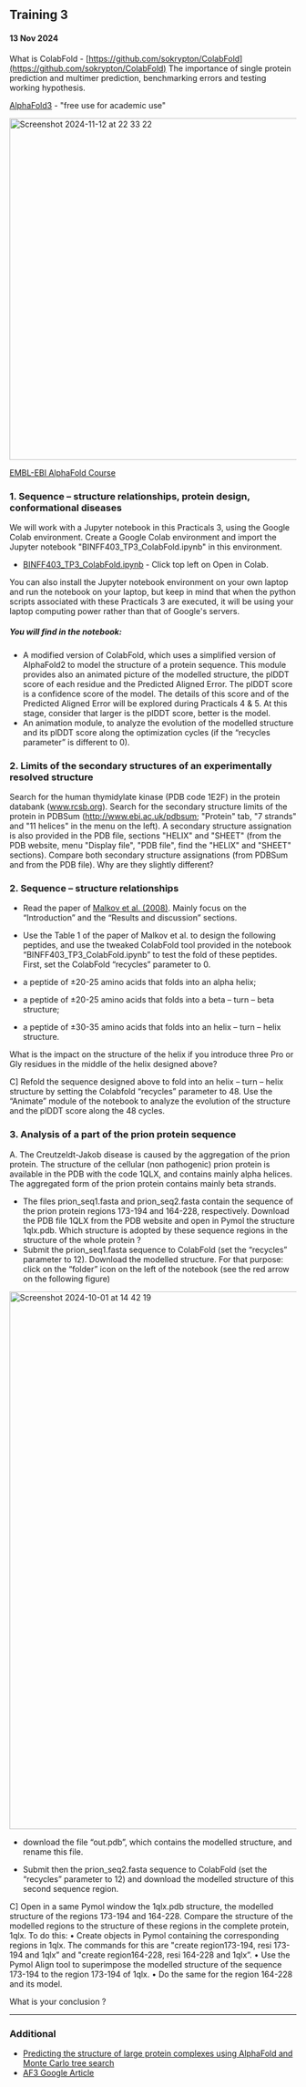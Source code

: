 ## Training 3
#### 13 Nov 2024

What is ColabFold - [https://github.com/sokrypton/ColabFold](https://github.com/sokrypton/ColabFold)
The importance of single protein prediction and multimer prediction, benchmarking errors and testing working hypothesis. 

[AlphaFold3](https://github.com/google-deepmind/alphafold3) - "free use for academic use" 

<img width="600" alt="Screenshot 2024-11-12 at 22 33 22" src="https://github.com/user-attachments/assets/bfb0fddc-0abb-4fde-a674-d07486e23b19">

[EMBL-EBI AlphaFold Course](https://www.ebi.ac.uk/training/online/courses/alphafold/an-introductory-guide-to-its-strengths-and-limitations/)

### 1. Sequence – structure relationships, protein design, conformational diseases

We will work with a Jupyter notebook in this Practicals 3, using the Google Colab environment. Create a Google Colab environment and import the Jupyter notebook "BINFF403_TP3_ColabFold.ipynb" in this environment.

- [BINFF403_TP3_ColabFold.ipynb](./BINFF403_TP3_ColabFold_colab.ipynb) - Click top left on Open in Colab.

You can also install the Jupyter notebook environment on your own laptop and run the notebook on your laptop, but keep in mind that when the python scripts associated with these Practicals 3 are executed, it will be using your laptop computing power rather than that of Google's servers.

##### You will find in the notebook:
- A modified version of ColabFold, which uses a simplified version of AlphaFold2 to model the structure of a protein sequence. This module provides also an animated picture of the modelled structure, the plDDT score of each residue and the Predicted Aligned Error. The plDDT score is a confidence score of the model. The details of this score and of the Predicted Aligned Error will be explored during Practicals 4 & 5. At this stage, consider that larger is the plDDT score, better is the model.
- An animation module, to analyze the evolution of the modelled structure and its plDDT score along the optimization cycles (if the “recycles parameter” is different to 0).

### 2. Limits of the secondary structures of an experimentally resolved structure

Search for the human thymidylate kinase (PDB code 1E2F) in the protein databank (www.rcsb.org). Search for the secondary structure limits of the protein in PDBSum (http://www.ebi.ac.uk/pdbsum; "Protein" tab, "7 strands" and "11 helices" in the menu on the left). A secondary structure assignation is also provided in the PDB file, sections "HELIX" and "SHEET" (from the PDB website, menu "Display file", "PDB file", find the "HELIX" and "SHEET" sections). Compare both secondary structure assignations (from PDBSum and from the PDB file). Why are they slightly different?

### 2. Sequence – structure relationships

- Read the paper of [Malkov et al. (2008)](https://link.springer.com/article/10.1007/s00894-008-0313-0). Mainly focus on the “Introduction” and the “Results and discussion” sections.
- Use the Table 1 of the paper of Malkov et al. to design the following peptides, and use the tweaked ColabFold tool provided in the notebook “BINFF403_TP3_ColabFold.ipynb” to test the fold of these peptides. First, set the ColabFold “recycles” parameter to 0.

- a peptide of ±20-25 amino acids that folds into an alpha helix;
- a peptide of ±20-25 amino acids that folds into a beta – turn – beta structure;
- a peptide of ±30-35 amino acids that folds into an helix – turn – helix structure.

What is the impact on the structure of the helix if you introduce three Pro or Gly residues in the middle of the helix designed above?

C] Refold the sequence designed above to fold into an helix – turn – helix structure by setting the Colabfold “recycles” parameter to 48. Use the “Animate” module of the notebook to analyze the evolution of the structure and the plDDT score along the 48 cycles.

### 3. Analysis of a part of the prion protein sequence

A. The Creutzeldt-Jakob disease is caused by the aggregation of the prion protein. The structure of the cellular (non pathogenic) prion protein is available in the PDB with the code 1QLX, and contains mainly alpha helices. The aggregated form of the prion protein contains mainly beta strands.

- The files prion_seq1.fasta and prion_seq2.fasta contain the sequence of the prion protein regions 173-194 and 164-228, respectively. Download the PDB file 1QLX from the PDB website and open in Pymol the structure 1qlx.pdb. Which structure is adopted by these sequence regions in the structure of the whole protein ?
- Submit the prion_seq1.fasta sequence to ColabFold (set the “recycles” parameter to 12). Download the modelled structure. For that purpose: click on the “folder” icon on the left of the notebook (see the red arrow on the following figure) 
<img width="944" alt="Screenshot 2024-10-01 at 14 42 19" src="https://github.com/user-attachments/assets/b5c2b1ec-82f5-4ebb-b8da-c8f3ff8116de">

- download the file “out.pdb”, which contains the modelled structure, and rename this file. 

- Submit then the prion_seq2.fasta sequence to ColabFold (set the “recycles” parameter to 12) and download the modelled structure of this second sequence region.

C] Open in a same Pymol window the 1qlx.pdb structure, the modelled structure of the regions 173-194 and 164-228. Compare the structure of the modelled regions to the structure of these regions in the complete protein, 1qlx. To do this:
• Create objects in Pymol containing the corresponding regions in 1qlx. The commands for this are "create region173-194, resi 173-194 and 1qlx” and "create region164-228, resi 164-228 and 1qlx”.
• Use the Pymol Align tool to superimpose the modelled structure of the sequence 173-194 to the region 173-194 of 1qlx.
• Do the same for the region 164-228 and its model.

What is your conclusion ?

---
### Additional 
- [Predicting the structure of large protein complexes using AlphaFold and Monte Carlo tree search](https://www.nature.com/articles/s41467-022-33729-4)
- [AF3 Google Article](https://blog.google/technology/ai/google-deepmind-isomorphic-alphafold-3-ai-model/#life-molecules)
